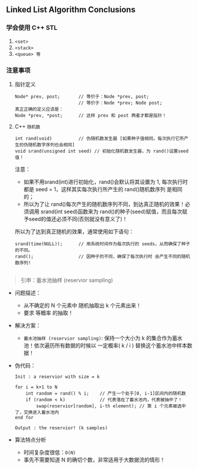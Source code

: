 ## Linked List Algorithm Conclusions

### 学会使用 C++ STL

1. `<set>`
2. `<stack>`
3. `<queue> 等`

### 注意事项
1. 指针定义

	```
	Node* prev, post; 		// 等价于：Node *prev, post; 
							// 等价于：Node *prev; Node post;
	真正正确的定义应该是：
	Node *prev, *post;		// 这样 prev 和 post 两者才都是指针！
	```

2. C++ `随机数`

	```
	int rand(void)			// 伪随机数发生器 [如果种子值相同，每次执行它所产生的伪随机数字序列也会相同]
	void srand(unsigned int seed) // 初始化随机数发生器，为 rand()设置seed值！
	```
	注意：
	- 如果不用srand(int)进行初始化，rand()会默认将其设置为 1, 每次执行时都是 seed = 1，这样其实每次执行所产生的 rand()随机数序列 是相同的；
	- 所以为了让 rand()每次产生的随机数序列不同，到达真正随机的效果！必须调用 srand(int seed)函数来为 rand()的种子(seed)赋值，而且每次赋予seed的值还必须不同(否则就没有意义了)！
	
	所以为了达到真正随机的效果，通常使用如下语句：
	
	```
	srand(time(NULL));		// 用系统时间作为每次执行的 seeds，从而确保了种子的不同。
	rand();					// 因种子的不同，确保了每次执行时 会产生不同的随机数序列!
	```
	
## 
> 引申：蓄水池抽样 (reservior sampling)

* 问题描述：
	- 从不确定的 N 个元素中 随机抽取出 k 个元素出来！
	- 要求 等概率 的抽取！
* 解决方案：
	- `蓄水池抽样 (reservior sampling)`: 保持一个大小为 k 的集合作为蓄水池！依次遍历所有数据的时候以 一定概率( k / i ) 替换这个蓄水池中样本数据！
* 伪代码：
	
	```
	Init : a reservior with size = k
	
	for i = k+1 to N
		int random = rand() % i; 	// 产生一个处于[0, i-1]区间内的随机数
		if (random < k)				// 代表落在了蓄水池内，代表被抽中了！
			swap(reservior[random], i-th element); // 第 i 个元素被选中了，交换进入蓄水池内
	end for
	
	Output : the reservior! (k samples)
	```
* 算法特点分析
	- 时间复杂度很低：`O(N)`
	- 事先不需要知道 N 的确切个数，非常适用于大数据流的情形！

## 
	
